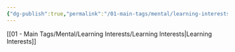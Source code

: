 ```yaml
---
{"dg-publish":true,"permalink":"/01-main-tags/mental/learning-interests/avenues/avenues/","created":"2024-10-11T12:57:27.427+05:30","updated":"2024-10-11T00:35:38.000+05:30"}
---
```


[[01 - Main Tags/Mental/Learning Interests/Learning Interests\|Learning Interests]]
